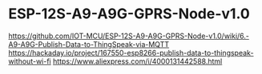 # ESP-12S-A9-A9G-GPRS-Node-v1.0

https://github.com/IOT-MCU/ESP-12S-A9-A9G-GPRS-Node-v1.0/wiki/6.-A9-A9G-Publish-Data-to-ThingSpeak-via-MQTT
https://hackaday.io/project/167550-esp8266-publish-data-to-thingspeak-without-wi-fi
https://www.aliexpress.com/i/4000131442588.html
